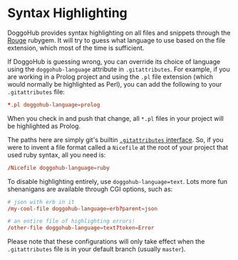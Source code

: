 [Rouge]: https://rubygems.org/gems/rouge

# Syntax Highlighting

DoggoHub provides syntax highlighting on all files and snippets through the [Rouge][] rubygem. It will try to guess what language to use based on the file extension, which most of the time is sufficient.

If DoggoHub is guessing wrong, you can override its choice of language using the `doggohub-language` attribute in `.gitattributes`. For example, if you are working in a Prolog project and using the `.pl` file extension (which would normally be highlighted as Perl), you can add the following to your `.gitattributes` file:

``` conf
*.pl doggohub-language=prolog
```

When you check in and push that change, all `*.pl` files in your project will be highlighted as Prolog.

The paths here are simply git's builtin [`.gitattributes` interface](https://git-scm.com/docs/gitattributes).  So, if you were to invent a file format called a `Nicefile` at the root of your project that used ruby syntax, all you need is:

``` conf
/Nicefile doggohub-language=ruby
```

To disable highlighting entirely, use `doggohub-language=text`. Lots more fun shenanigans are available through CGI options, such as:

``` conf
# json with erb in it
/my-cool-file doggohub-language=erb?parent=json

# an entire file of highlighting errors!
/other-file doggohub-language=text?token=Error
```

Please note that these configurations will only take effect when the `.gitattributes` file is in your default branch (usually `master`).

